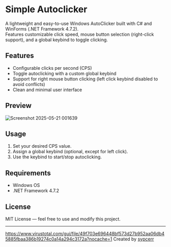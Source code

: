 # Simple Autoclicker

A lightweight and easy-to-use Windows AutoClicker built with C# and WinForms (.NET Framework 4.7.2).  
Features customizable click speed, mouse button selection (right-click support), and a global keybind to toggle clicking.

## Features

- Configurable clicks per second (CPS)  
- Toggle autoclicking with a custom global keybind  
- Support for right mouse button clicking (left click keybind disabled to avoid conflicts)  
- Clean and minimal user interface  

## Preview
![Screenshot 2025-05-21 001639](https://github.com/user-attachments/assets/1ae47209-edf3-415a-b177-44d3aadce745)


## Usage

1. Set your desired CPS value.  
2. Assign a global keybind (optional, except for left click).  
3. Use the keybind to start/stop autoclicking.  

## Requirements

- Windows OS  
- .NET Framework 4.7.2  

## License

MIT License — feel free to use and modify this project.

---
https://www.virustotal.com/gui/file/49f703e696448bf573d27b952aa06db45885fbaa386b19274c0a14a294c3172a?nocache=1
Created by [sypcerr](https://github.com/sypcerr)
